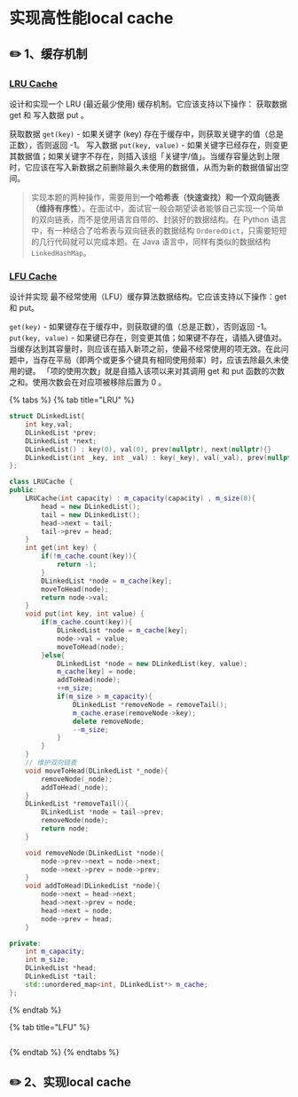 # 实现高性能local cache

## :pencil2: 1、缓存机制

### [**LRU Cache**](https://leetcode-cn.com/problems/lru-cache/)

设计和实现一个 LRU (最近最少使用) 缓存机制。它应该支持以下操作： 获取数据 get 和 写入数据 put 。

获取数据 `get(key)` - 如果关键字 (key) 存在于缓存中，则获取关键字的值（总是正数），否则返回 -1。 写入数据 `put(key, value)` - 如果关键字已经存在，则变更其数据值；如果关键字不存在，则插入该组「关键字/值」。当缓存容量达到上限时，它应该在写入新数据之前删除最久未使用的数据值，从而为新的数据值留出空间。

> 实现本题的两种操作，需要用到**一个哈希表（快速查找）和一个双向链表（维持有序性**）。在面试中，面试官一般会期望读者能够自己实现一个简单的双向链表，而不是使用语言自带的、封装好的数据结构。在 Python 语言中，有一种结合了哈希表与双向链表的数据结构 `OrderedDict`，只需要短短的几行代码就可以完成本题。在 Java 语言中，同样有类似的数据结构 `LinkedHashMap`。

### [LFU Cache](https://leetcode-cn.com/problems/lfu-cache/description/?utm_source=LCUS\&utm_medium=ip_redirect_q_uns\&utm_campaign=transfer2china)

设计并实现 最不经常使用（LFU）缓存算法数据结构。它应该支持以下操作：get 和 put。

`get(key)` - 如果键存在于缓存中，则获取键的值（总是正数），否则返回 -1。 `put(key, value)` - 如果键已存在，则变更其值；如果键不存在，请插入键值对。当缓存达到其容量时，则应该在插入新项之前，使最不经常使用的项无效。在此问题中，当存在平局（即两个或更多个键具有相同使用频率）时，应该去除最久未使用的键。 「项的使用次数」就是自插入该项以来对其调用 get 和 put 函数的次数之和。使用次数会在对应项被移除后置为 0 。

>

{% tabs %}
{% tab title="LRU" %}
```cpp
struct DLinkedList{
    int key,val;
    DLinkedList *prev;
    DLinkedList *next;
    DLinkedList() : key(0), val(0), prev(nullptr), next(nullptr){}
    DLinkedList(int _key, int _val) : key(_key), val(_val), prev(nullptr), next(nullptr){}
};

class LRUCache {
public:
    LRUCache(int capacity) : m_capacity(capacity) , m_size(0){
        head = new DLinkedList();
        tail = new DLinkedList();
        head->next = tail;
        tail->prev = head;
    }
    int get(int key) {
        if(!m_cache.count(key)){
            return -1;
        }
        DLinkedList *node = m_cache[key];
        moveToHead(node);
        return node->val;
    }
    void put(int key, int value) {
        if(m_cache.count(key)){
            DLinkedList *node = m_cache[key];
            node->val = value;
            moveToHead(node);
        }else{
            DLinkedList *node = new DLinkedList(key, value);
            m_cache[key] = node;
            addToHead(node);
            ++m_size;
            if(m_size > m_capacity){
                DLinkedList *removeNode = removeTail();
                m_cache.erase(removeNode->key);
                delete removeNode;
                --m_size;
            }
        }
    }
    // 维护双向链表
    void moveToHead(DLinkedList *_node){
        removeNode(_node);
        addToHead(_node);
    }
    DLinkedList *removeTail(){
        DLinkedList *node = tail->prev;
        removeNode(node);
        return node;
    }

    void removeNode(DLinkedList *node){
        node->prev->next = node->next;
        node->next->prev = node->prev;
    }
    void addToHead(DLinkedList *node){
        node->next = head->next;
        head->next->prev = node;
        head->next = node;
        node->prev = head;
    }

private:
    int m_capacity;
    int m_size;
    DLinkedList *head;
    DLinkedList *tail;
    std::unordered_map<int, DLinkedList*> m_cache;
};
```
{% endtab %}

{% tab title="LFU" %}
```
```
{% endtab %}
{% endtabs %}

## :pencil2: 2、实现local cache

